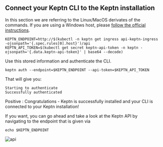 ## Connect your Keptn CLI to the Keptn installation

In this section we are referring to the Linux/MacOS derivates of the commands. If you are using a Windows host, please [follow the official instructions](https://keptn.sh/docs/0.8.x/operate/install/#authenticate-keptn-cli).

<!-- command -->
```
KEPTN_ENDPOINT=http://$(kubectl -n keptn get ingress api-keptn-ingress -ojsonpath='{.spec.rules[0].host}')/api
KEPTN_API_TOKEN=$(kubectl get secret keptn-api-token -n keptn -ojsonpath='{.data.keptn-api-token}' | base64 --decode)
```

Use this stored information and authenticate the CLI.

<!-- command -->
```
keptn auth --endpoint=$KEPTN_ENDPOINT --api-token=$KEPTN_API_TOKEN
```

That will give you:
```
Starting to authenticate
Successfully authenticated
```

Positive
: Congratulations - Keptn is successfully installed and your CLI is connected to your Keptn installation!

If you want, you can go ahead and take a look at the Keptn API by navigating to the endpoint that is given via

<!-- debug -->
```
echo $KEPTN_ENDPOINT
```

![api](./assets/keptn-api.png)